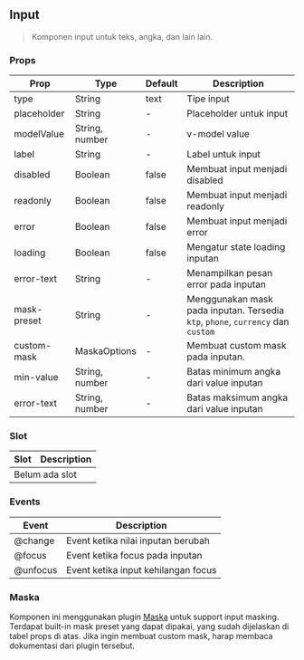 ## Input
> Komponen input untuk teks, angka, dan lain lain.

### Props
| Prop | Type | Default | Description |
| --- | --- | --- | --- |
| type | String | text | Tipe input |
| placeholder | String | - | Placeholder untuk input |
| modelValue | String, number | - | v-model value |
| label | String | - | Label untuk input |
| disabled | Boolean | false | Membuat input menjadi disabled |
| readonly | Boolean | false | Membuat input menjadi readonly |
| error | Boolean | false | Membuat input menjadi error |
| loading | Boolean | false | Mengatur state loading inputan |
| error-text | String | - | Menampilkan pesan error pada inputan |
| mask-preset | String | - | Menggunakan mask pada inputan. Tersedia `ktp`, `phone`, `currency` dan `custom` |
| custom-mask | MaskaOptions | - | Membuat custom mask pada inputan. |
| min-value | String, number | - | Batas minimum angka dari value inputan |
| error-text | String, number | - | Batas maksimum angka dari value inputan |

### Slot
<table>
  <thead>
    <tr>
      <th>Slot</th>
      <th>Description</th>
    </tr>
  </thead>
  <tbody>
    <tr>
      <td colspan="2" class="text-center">Belum ada slot</td>
    </tr>
  </tbody>
</table>

### Events
| Event | Description |
| --- | --- |
| @change | Event ketika nilai inputan berubah |
| @focus | Event ketika focus pada inputan |
| @unfocus | Event ketika input kehilangan focus |

### Maska
Komponen ini menggunakan plugin [Maska](https://github.com/beholdr/maska) untuk support input masking. Terdapat built-in mask preset yang dapat dipakai, yang sudah dijelaskan di tabel props di atas. Jika ingin membuat custom mask, harap membaca dokumentasi dari plugin tersebut.

